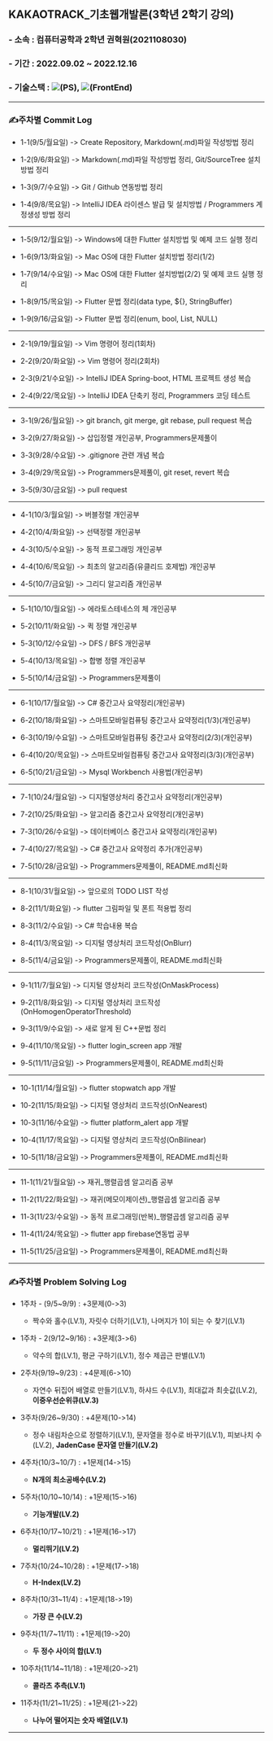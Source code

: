 ## KAKAOTRACK_기초웹개발론(3학년 2학기 강의)

### - 소속 : 컴퓨터공학과 2학년 권혁원(2021108030)

### - 기간 : 2022.09.02 ~ 2022.12.16

### - 기술스택 : <img src="https://img.shields.io/badge/Python-000080?style=flat-square&logo=python&logoColor=white"/>(PS), <img src="https://img.shields.io/badge/JavaScript-FFCA28?style=flat-square&logo=javascript&logoColor=white"/>(FrontEnd)

-----------------------------------

### ✍️주차별 Commit Log

- 1-1(9/5/월요일) -> Create Repository, Markdown(.md)파일 작성방법 정리

- 1-2(9/6/화요일) -> Markdown(.md)파일 작성방법 정리, Git/SourceTree 설치방법 정리

- 1-3(9/7/수요일) -> Git / Github 연동방법 정리

- 1-4(9/8/목요일) -> IntelliJ IDEA 라이센스 발급 및 설치방법 / Programmers 계정생성 방법 정리

--------

- 1-5(9/12/월요일) -> Windows에 대한 Flutter 설치방법 및 예제 코드 실행 정리

- 1-6(9/13/화요일) -> Mac OS에 대한 Flutter 설치방법 정리(1/2)

- 1-7(9/14/수요일) -> Mac OS에 대한 Flutter 설치방법(2/2) 및 예제 코드 실행 정리

- 1-8(9/15/목요일) -> Flutter 문법 정리(data type, ${}, StringBuffer)

- 1-9(9/16/금요일) -> Flutter 문법 정리(enum, bool, List, NULL)

---------

- 2-1(9/19/월요일) -> Vim 명령어 정리(1회차)

- 2-2(9/20/화요일) -> Vim 명령어 정리(2회차)

- 2-3(9/21/수요일) -> IntelliJ IDEA Spring-boot, HTML 프로젝트 생성 복습

- 2-4(9/22/목요일) -> IntelliJ IDEA 단축키 정리, Programmers 코딩 테스트

-------------------

- 3-1(9/26/월요일) -> git branch, git merge, git rebase, pull request 복습

- 3-2(9/27/화요일) -> 삽입정렬 개인공부, Programmers문제풀이

- 3-3(9/28/수요일) -> .gitignore 관련 개념 복습

- 3-4(9/29/목요일) -> Programmers문제풀이, git reset, revert 복습

- 3-5(9/30/금요일) -> pull request

----

- 4-1(10/3/월요일) -> 버블정렬 개인공부

- 4-2(10/4/화요일) -> 선택정렬 개인공부

- 4-3(10/5/수요일) -> 동적 프로그래밍 개인공부

- 4-4(10/6/목요일) -> 최초의 알고리즘(유클리드 호제법) 개인공부

- 4-5(10/7/금요일) -> 그리디 알고리즘 개인공부

----

- 5-1(10/10/월요일) -> 에라토스테네스의 체 개인공부

- 5-2(10/11/화요일) -> 퀵 정렬 개인공부

- 5-3(10/12/수요일) -> DFS / BFS 개인공부

- 5-4(10/13/목요일) -> 합병 정렬 개인공부

- 5-5(10/14/금요일) -> Programmers문제풀이

------------------------

- 6-1(10/17/월요일) -> C# 중간고사 요약정리(개인공부)

- 6-2(10/18/화요일) -> 스마트모바일컴퓨팅 중간고사 요약정리(1/3)(개인공부)

- 6-3(10/19/수요일) -> 스마트모바일컴퓨팅 중간고사 요약정리(2/3)(개인공부)

- 6-4(10/20/목요일) -> 스마트모바일컴퓨팅 중간고사 요약정리(3/3)(개인공부)

- 6-5(10/21/금요일) -> Mysql Workbench 사용법(개인공부)

------------------------

- 7-1(10/24/월요일) -> 디지털영상처리 중간고사 요약정리(개인공부)

- 7-2(10/25/화요일) -> 알고리즘 중간고사 요약정리(개인공부)

- 7-3(10/26/수요일) -> 데이터베이스 중간고사 요약정리(개인공부)

- 7-4(10/27/목요일) -> C# 중간고사 요약정리 추가(개인공부)

- 7-5(10/28/금요일) -> Programmers문제풀이, README.md최신화

------------------------

- 8-1(10/31/월요일) -> 앞으로의 TODO LIST 작성

- 8-2(11/1/화요일) -> flutter 그림파일 및 폰트 적용법 정리

- 8-3(11/2/수요일) -> C# 학습내용 복습

- 8-4(11/3/목요일) -> 디지털 영상처리 코드작성(OnBlurr)

- 8-5(11/4/금요일) -> Programmers문제풀이, README.md최신화

------------------------

- 9-1(11/7/월요일) -> 디지털 영상처리 코드작성(OnMaskProcess)

- 9-2(11/8/화요일) -> 디지털 영상처리 코드작성(OnHomogenOperatorThreshold)

- 9-3(11/9/수요일) -> 새로 알게 된 C++문법 정리

- 9-4(11/10/목요일) -> flutter login_screen app 개발

- 9-5(11/11/금요일) -> Programmers문제풀이, README.md최신화

------------------------

- 10-1(11/14/월요일) -> flutter stopwatch app 개발

- 10-2(11/15/화요일) -> 디지털 영상처리 코드작성(OnNearest)

- 10-3(11/16/수요일) -> flutter platform_alert app 개발

- 10-4(11/17/목요일) -> 디지털 영상처리 코드작성(OnBilinear)

- 10-5(11/18/금요일) -> Programmers문제풀이, README.md최신화

------------------------

- 11-1(11/21/월요일) -> 재귀_행렬곱셈 알고리즘 공부

- 11-2(11/22/화요일) -> 재귀(메모이제이션)_행렬곱셈 알고리즘 공부

- 11-3(11/23/수요일) -> 동적 프로그래밍(반복)_행렬곱셈 알고리즘 공부

- 11-4(11/24/목요일) -> flutter app firebase연동법 공부

- 11-5(11/25/금요일) -> Programmers문제풀이, README.md최신화

------------------------

### ✍️주차별 Problem Solving Log

- 1주차 - (9/5~9/9) : +3문제(0->3)

    - 짝수와 홀수(LV.1), 자릿수 더하기(LV.1), 나머지가 1이 되는 수 찾기(LV.1)
- 1주차 - 2(9/12~9/16) : +3문제(3->6)

    - 약수의 합(LV.1), 평균 구하기(LV.1), 정수 제곱근 판별(LV.1)
- 2주차(9/19~9/23) : +4문제(6->10)

    - 자연수 뒤집어 배열로 만들기(LV.1), 하샤드 수(LV.1), 최대값과 최솟값(LV.2), **이중우선순위큐(LV.3)**
- 3주차(9/26~9/30) : +4문제(10->14)
  
    - 정수 내림차순으로 정렬하기(LV.1), 문자열을 정수로 바꾸기(LV.1), 피보나치 수(LV.2), **JadenCase 문자열 만들기(LV.2)**
- 4주차(10/3~10/7) : +1문제(14->15)
  
    - **N개의 최소공배수(LV.2)**
- 5주차(10/10~10/14) : +1문제(15->16)
  
    - **기능개발(LV.2)**
- 6주차(10/17~10/21) : +1문제(16->17)

    - **멀리뛰기(LV.2)**
- 7주차(10/24~10/28) : +1문제(17->18)
  
    - **H-Index(LV.2)**
- 8주차(10/31~11/4) : +1문제(18->19)
  
    - **가장 큰 수(LV.2)**
- 9주차(11/7~11/11) : +1문제(19->20)
  
  - **두 정수 사이의 합(LV.1)**
- 10주차(11/14~11/18) : +1문제(20->21)
  
  - **콜라츠 추측(LV.1)**
- 11주차(11/21~11/25) : +1문제(21->22)
  
  - **나누어 떨어지는 숫자 배열(LV.1)** 
---------------------


